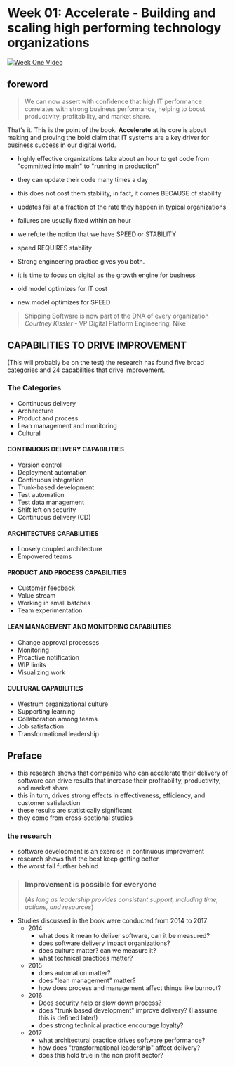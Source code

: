# Week 01: Accelerate - Building and scaling high performing technology organizations

[![Week One Video](https://img.youtube.com/vi/5rTkuFpdtOY/0.jpg)](https://www.youtube.com/watch?v=5rTkuFpdtOY)

## foreword

> We can now assert with confidence that high IT performance correlates with strong business performance, helping to boost productivity, profitability, and market share.

That's it. This is the point of the book. **Accelerate** at its core is about making and proving the bold claim that IT systems are a key driver for business success in our digital world.

- highly effective organizations take about an hour to get code from "committed into main" to "running in production"  
- they can update their code many times a day  
- this does not cost them stability, in fact, it comes BECAUSE of stability  
- updates fail at a fraction of the rate they happen in typical organizations  
- failures are usually fixed within an hour  
- we refute the notion that we have SPEED or STABILITY  
- speed REQUIRES stability  
- Strong engineering practice gives you both.  

- it is time to focus on digital as the growth engine for business  
- old model optimizes for IT cost  
- new model optimizes for SPEED  

> Shipping Software is now part of the DNA of every organization
> _Courtney Kissler_ - VP Digital Platform Engineering, Nike  

## CAPABILITIES TO DRIVE IMPROVEMENT

(This will probably be on the test) the research has found five broad categories and 24 capabilities that drive improvement.

### The Categories

- Continuous delivery
- Architecture
- Product and process
- Lean management and monitoring
- Cultural

#### CONTINUOUS DELIVERY CAPABILITIES

- Version control
- Deployment automation
- Continuous integration
- Trunk-based development
- Test automation
- Test data management
- Shift left on security
- Continuous delivery (CD)

#### ARCHITECTURE CAPABILITIES

- Loosely coupled architecture
- Empowered teams

#### PRODUCT AND PROCESS CAPABILITIES

- Customer feedback
- Value stream
- Working in small batches
- Team experimentation

#### LEAN MANAGEMENT AND MONITORING CAPABILITIES

- Change approval processes
- Monitoring
- Proactive notification
- WIP limits
- Visualizing work

#### CULTURAL CAPABILITIES

- Westrum organizational culture
- Supporting learning
- Collaboration among teams
- Job satisfaction
- Transformational leadership

## Preface

- this research shows that companies who can accelerate their delivery of software can drive results that increase their profitability, productivity, and market share.
- this in turn, drives strong effects in effectiveness, efficiency, and customer satisfaction
- these results are statistically significant
- they come from cross-sectional studies

### the research

- software development is an exercise in continuous improvement  
- research shows that the best keep getting better  
- the worst fall further behind  

> ### Improvement is possible for everyone
>
> (_As long as leadership provides consistent support, including time, actions, and resources_)

- Studies discussed in the book were conducted from 2014 to 2017  
    - 2014  
        - what does it mean to deliver software, can it be measured?  
        - does software delivery impact organizations?  
        - does culture matter? can we measure it?  
        - what technical practices matter?  
    - 2015  
        - does automation matter?  
        - does "lean management" matter?
        - how does process and management affect things like burnout?  
    - 2016  
        - Does security help or slow down process?  
        - does "trunk based development" improve delivery? (I assume this is defined later!)
        - does strong technical practice encourage loyalty?  
    - 2017  
        - what architectural practice drives software performance?  
        - how does "transformational leadership" affect delivery?  
        - does this hold true in the non profit sector?



